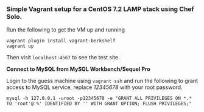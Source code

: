 ### Simple Vagrant setup for a CentOS 7.2 LAMP stack using Chef Solo.

Run the following to get the VM up and running
```shell
vagrant plugin install vagrant-berkshelf
vagrant up
```
Then visit `localhost:4567` to see the test site.

**Connect to MySQL from MySQL Workbench/Sequel Pro** 

Login to the guess machine using `vagrant ssh` and run the following to grant access to MySQL service, replace *12345678* with your root password.

```mysql
mysql -h 127.0.0.1 -uroot -p12345678 -e "GRANT ALL PRIVILEGES ON *.* TO 'root'@'%' IDENTIFIED BY '' WITH GRANT OPTION; FLUSH PRIVILEGES;"
```





